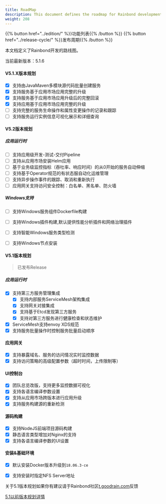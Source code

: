 ```yaml
---
title: RoadMap
description: This document defines the roadmap for Rainbond development.
weight: 208
---
```


{{% button href="../edition/" %}}功能列表{{% /button %}}
{{% button href="../release-cycle/" %}}发布周期{{% /button %}}

本文档定义了Rainbond开发的路线图。

当前最新版本：5.1.6

#### V5.1.X版本规划

- [x] 支持由JavaMaven多模块源代码批量创建服务
- [x] 支持服务基于应用市场应用完整的升级
- [x] 支持服务基于应用市场应用升级后的完整回滚
- [x] 支持应用基于应用市场应用完整的升级
- [ ] 支持完整的服务生命操作和属性变更操作的记录和跟踪
- [ ] 支持服务运行实例信息可视化展示和详细查询

#### V5.2版本规划

##### 应用运行时

- [ ] 支持应用级开发-测试-交付Pipeline
- [ ] 支持从应用市场安装Helm应用
- [ ] 基于业务级监控指标（吞吐率、响应时间）的从0开始的服务自动伸缩
- [ ] 支持基于Operator规范的有状态服自动化运维管理
- [ ] 支持异步操作事件的跟踪、取消和重新执行
- [ ] 应用网关支持访问安全控制：白名单、黑名单、防火墙

##### Windows支持

- [ ] 支持Windows服务组件Dockerfile构建
- [ ] 支持Windows插件构建,默认提供性能分析插件和网络治理插件
- [ ] 支持智能Windows服务类型检测
- [ ] 支持Windows节点安装


#### V5.1版本规划

> 已发布Release

##### 应用运行时

- [x] 支持第三方服务管理集成
    - [x] 支持内部服务ServiceMesh架构集成
    - [x] 支持网关对接集成
    - [x] 支持基于Etcd发现第三方服务
    - [x] 支持对第三方服务进行健康检查和状态维护
- [x] ServiceMesh支持envoy XDS规范
- [x] 支持服务批量操作时控制服务批量启动顺序

#### 应用网关

- [x] 支持暴露域名、服务的访问情况实时监控数据
- [x] 支持访问策略的高级配置参数（超时时间，上传限制等）

#### UI控制台
- [x] 团队总览改版，支持更多监控数据可视化
- [x] 支持各语言编译参数设置
- [x] 支持从应用市场跨版本进行应用升级
- [x] 支持服务构建源的重新检测

#### 源码构建
- [x] 支持NodeJS前端项目源码构建
- [x] 静态语言类型增加对Nginx的支持
- [x] 支持各语言编译参数的UI设置

#### 安装&基础环境
- [x] 默认安装Docker版本升级到`18.06.3-ce`
- [x] 支持安装时指定NFS Server地址


关于5.1版本规划如果你有建议请于Rainbond社区[t.goodrain.com](https://t.goodrain.com)反馈

[5.1以前版本规划详情](../roadmap.5.0/)
